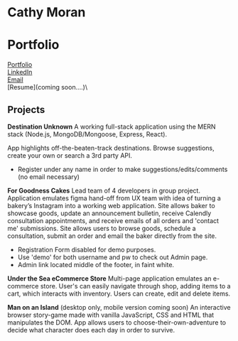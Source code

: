# Cathy Moran
# Portfolio

[Portfolio](https://moran-portfolio.herokuapp.com/)\
[LinkedIn](https://www.linkedin.com/in/morancathy/)\
[Email](morancathy@gmail.com)\
[Resume](coming soon....)\

## Projects
**Destination Unknown**
A working full-stack application using the MERN stack (Node.js, MongoDB/Mongoose, Express, React).

App highlights off-the-beaten-track destinations. Browse suggestions, create your own or search a 3rd party API.
- Register under any name in order to make suggestions/edits/comments (no email necessary)

**For Goodness Cakes**
Lead team of 4 developers in group project. Application emulates figma hand-off from UX team with idea of turning a bakery’s Instagram into a working web application.  Site allows baker to showcase goods, update an announcement bulletin, receive Calendly consultation appointments, and receive emails of all orders and 'contact me' submissions. Site allows users to browse goods, schedule a consultation, submit an order and email the baker directly from the site.

- Registration Form disabled for demo purposes.
- Use 'demo' for both username and pw to check out Admin page.
- Admin link located middle of the footer, in faint white.

**Under the Sea eCommerce Store**
Multi-page application emulates an e-commerce store. User's can easily navigate through shop, adding items to a cart, which interacts with inventory. Users can create, edit and delete items.

**Man on an Island**
(desktop only, mobile version coming soon)
An interactive browser story-game made with vanilla JavaScript, CSS and HTML that manipulates the DOM.
App allows users to choose-their-own-adventure to decide what character does each day in order to survive.
